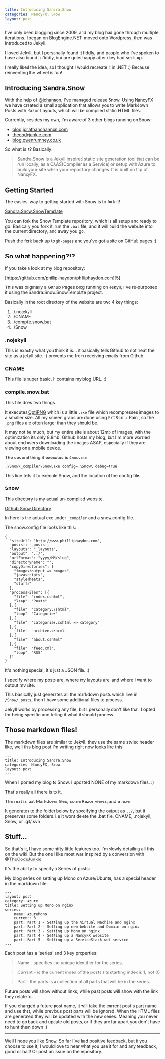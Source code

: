 ```yaml
---
title: Introducing Sandra.Snow
categories: NancyFX, Snow
layout: post
---
```


I've only been blogging since 2009, and my blog had gone through multiple iterations. I began on BlogEngine.NET, moved onto Wordpress, then was introduced to Jekyll. 

I loved Jekyll, but I personally found it fiddly, and people who I've spoken to have also found it fiddly, but are quiet happy after they had set it up.

I really liked the idea, so I thought I would recreate it in .NET :) Because reinventing the wheel is fun!

## Introducing Sandra.Snow

With the help of [@jchannon][0], I've managed release Snow. Using NancyFX we have created a small application that allows you to write Markdown Posts with Razor Layouts, which will be compiled static HTML files.

Currently, besides my own, I'm aware of 3 other blogs running on Snow:

 - [blog.jonathanchannon.com][1]
 - [thecodejunkie.com][2]
 - [blog.owenrumney.co.uk][3]

So what is it? Basically:

> Sandra.Snow is a Jekyll inspired static site generation tool that can be run locally, as a CAAS(Compiler as a Service) or setup with Azure to build your site when your repository changes. It is built on top of NancyFX.

<!--excerpt-->

## Getting Started

The easiest way to getting started with Snow is to fork it!

[Sandra.Snow.SnowTemplate](4)

You can fork the Snow Template repository, which is all setup and ready to go. Basically you fork it, run the `.bat` file, and it will build the website into the current directory, and away you go.

Push the fork back up to `gh-pages` and you've got a site on GitHub pages :)

## So what happening?!?

If you take a look at my blog repository: 

[https://github.com/phillip-haydon/philliphaydon.com][5]

This was originally a Github Pages blog running on Jekyll, I've re-purposed it using the Sandra.Snow.SnowTemplate project.

Basically in the root directory of the website are two 4 key things:

  1. ./.nojekyll
  2. ./CNAME
  3. ./compile.snow.bat
  4. ./Snow

### .nojekyll

This is exactly what you think it is... it basically tells Github to not treat the site as a jekyll site. :) prevents me from receiving emails from Github.

### CNAME

This file is super basic. It contains my blog URL. :)

### compile.snow.bat

This file does two things. 

It executes [OptiPNG][6] which is a little `.exe` file which recompresses images to a smaller size. All my screen grabs are done using <kbd>PrtScn</kbd> + Paint, so the `.png` files are often larger than they should be. 

It may not be much, but my entire site is about 12mb of images, with the optimization its only 8.8mb. Github hosts my blog, but I'm more worried about end users downloading the images ASAP, especially if they are viewing on a mobile device.

The second thing it executes is `Snow.exe`

`.\Snow\_compiler\Snow.exe config=.\Snow\ debug=true`

This line tells it to execute Snow, and the location of the config file. 

### Snow

This directory is my actual un-compiled website. 

[Github Snow Directory][7]

In here is the actual exe under `_compiler` and a snow.config file.

The snow.config file looks like this:

	{
	  "siteUrl": "http://www.philliphaydon.com",
	  "posts": "_posts",
	  "layouts": "_layouts",
	  "output": "../",
	  "urlFormat": "yyyy/MM/slug",
	  "directoryname": "",
	  "copyDirectories": [
	    "images/output => images",
	    "javascripts",
	    "stylesheets",
	    "stuffz"
	  ],
	  "processFiles": [{
	    "file": "index.cshtml",
	    "loop": "Posts"
	  },{
	    "file": "category.cshtml",
	    "loop": "Categories"
	  },{
	    "file": "categories.cshtml => category"
	  },{
	    "file": "archive.cshtml"
	  },{
	    "file": "about.cshtml"
	  },{
	    "file": "feed.xml",
	    "loop": "RSS"
	  }]
	}

It's nothing special, it's just a JSON file. :)

I specify where my posts are, where my layouts are, and where I want to output my site.

This basically just generates all the markdown posts which live in `/Snow/_posts`, then I have some additional files to process.

Jekyll works by processing any file, but I personally don't like that. I opted for being specific and telling it what it should process. 

## Those markdown files!

The markdown files are similar to Jekyll, they use the same styled header like, well this blog post I'm writing right now looks like this:

	---
	title: Introducing Sandra.Snow
	categories: NancyFX, Snow
	layout: post
	---

When I ported my blog to Snow. I updated NONE of my markdown files. :) 

That's really all there is to it. 

The rest is just Markdown files, some Razor views, and a .exe

It generates to the folder below by specifying the output as `../`, but it preserves some folders. i.e it wont delete the .bat file, CNAME, .nojekyll, Snow, or .git/.svn

## Stuff...

So that's it, I have some nifty little features too. I'm slowly detailing all this on the wiki. But the one I like most was inspired by a conversion with [@TheCodeJunkie][8]

It's the ability to specify a Series of posts:

My blog series on setting up Mono on Azure/Ubuntu, has a special header in the markdown file:

	---
	layout: post
	category: Azure
	title: Setting up Mono on nginx
	series:
		name: AzureMono
		current: 3
		part: Part 1 - Setting up the Virtual Machine and nginx
		part: Part 2 - Setting up new Website and Domain on nginx
		part: Part 3 - Setting up Mono on nginx
		part: Part 4 - Setting up a NancyFX website
		part: Part 5 - Setting up a ServiceStack web service
	---

Each post has a 'series' and 3 key properties:

> Name - specifies the unique identifier for the series.

> Current - is the current index of the posts (its starting index is 1, not 0)

> Part - the parts is a collection of all parts that will be in the series.

Future posts will show without links, while past posts will show with the link they relate to.

If you changed a future post name, it will take the current post's part name and use that, while previous post parts will be ignored. When the HTML files are generated they will be updated with the new series. Meaning you never need to go back and update old posts, or if they are far apart you don't have to hunt them down :)

-----

Well I hope you like Snow. So far I've had positive feedback, but if you choose to use it, I would love to hear what you use it for and any feedback, good or bad! Or post an issue on the repository.

  [0]: https://twitter.com/jchannon
  [1]: http://blog.jonathanchannon.com
  [2]: http://thecodejunkie.com/
  [3]: http://blog.owenrumney.co.uk/
  [4]: https://github.com/Sandra/Sandra.Snow.SnowTemplate
  [5]: https://github.com/phillip-haydon/philliphaydon.com
  [6]: http://optipng.sourceforge.net
  [7]: https://github.com/phillip-haydon/philliphaydon.com/tree/gh-pages/Snow
  [8]: https://twitter.com/thecodejunkie

